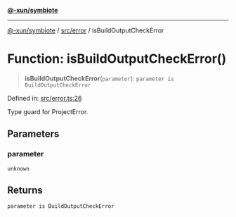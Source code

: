 [**@-xun/symbiote**](../../../README.md)

***

[@-xun/symbiote](../../../README.md) / [src/error](../README.md) / isBuildOutputCheckError

# Function: isBuildOutputCheckError()

> **isBuildOutputCheckError**(`parameter`): `parameter is BuildOutputCheckError`

Defined in: [src/error.ts:26](https://github.com/Xunnamius/symbiote/blob/93db40a191a3211953c897ee68551b6408725320/src/error.ts#L26)

Type guard for ProjectError.

## Parameters

### parameter

`unknown`

## Returns

`parameter is BuildOutputCheckError`
